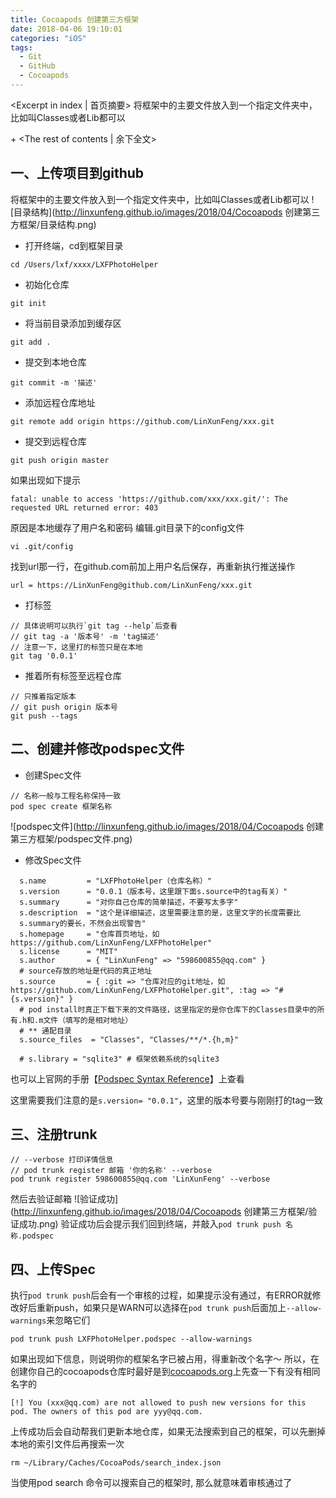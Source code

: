 ```yaml
---
title: Cocoapods 创建第三方框架
date: 2018-04-06 19:10:01
categories: "iOS"
tags:
  - Git
  - GitHub
  - Cocoapods
---
```


<Excerpt in index | 首页摘要> 
将框架中的主要文件放入到一个指定文件夹中，比如叫Classes或者Lib都可以

+<!-- more -->
<The rest of contents | 余下全文>

##  一、上传项目到github
将框架中的主要文件放入到一个指定文件夹中，比如叫Classes或者Lib都可以
![目录结构](http://linxunfeng.github.io/images/2018/04/Cocoapods 创建第三方框架/目录结构.png)

- 打开终端，cd到框架目录 

```
cd /Users/lxf/xxxx/LXFPhotoHelper 
```

- 初始化仓库

```
git init
```

-  将当前目录添加到缓存区

```
git add .
```

- 提交到本地仓库

```
git commit -m '描述'
```

- 添加远程仓库地址

```
git remote add origin https://github.com/LinXunFeng/xxx.git
```

- 提交到远程仓库

```
git push origin master
```

如果出现如下提示
```
fatal: unable to access 'https://github.com/xxx/xxx.git/': The requested URL returned error: 403
```
原因是本地缓存了用户名和密码
编辑.git目录下的config文件
```
vi .git/config
```
找到url那一行，在github.com前加上用户名后保存，再重新执行推送操作
```
url = https://LinXunFeng@github.com/LinXunFeng/xxx.git
```

- 打标签

```
// 具体说明可以执行`git tag --help`后查看
// git tag -a '版本号' -m 'tag描述'
// 注意一下，这里打的标签只是在本地
git tag '0.0.1'
```

- 推着所有标签至远程仓库

```
// 只推着指定版本
// git push origin 版本号 
git push --tags
```


## 二、创建并修改podspec文件
- 创建Spec文件
```
// 名称一般与工程名称保持一致
pod spec create 框架名称
```

![podspec文件](http://linxunfeng.github.io/images/2018/04/Cocoapods 创建第三方框架/podspec文件.png)

- 修改Spec文件
```
  s.name         = "LXFPhotoHelper（仓库名称）"
  s.version      = "0.0.1（版本号，这里跟下面s.source中的tag有关）"
  s.summary      = "对你自己仓库的简单描述，不要写太多字"
  s.description  = "这个是详细描述，这里需要注意的是，这里文字的长度需要比  
  s.summary的要长，不然会出现警告"
  s.homepage     = "仓库首页地址，如https://github.com/LinXunFeng/LXFPhotoHelper"
  s.license      = "MIT"
  s.author       = { "LinXunFeng" => "598600855@qq.com" }
  # source存放的地址是代码的真正地址
  s.source       = { :git => "仓库对应的git地址，如https://github.com/LinXunFeng/LXFPhotoHelper.git", :tag => "#{s.version}" }
  # pod install时真正下载下来的文件路径，这里指定的是你仓库下的Classes目录中的所有.h和.m文件（填写的是相对地址）
  # ** 通配目录
  s.source_files  = "Classes", "Classes/**/*.{h,m}"

  # s.library = "sqlite3" # 框架依赖系统的sqlite3
```
也可以上官网的手册【[Podspec Syntax Reference](https://guides.cocoapods.org/syntax/podspec.html)】上查看

这里需要我们注意的是`s.version= "0.0.1"`，这里的版本号要与刚刚打的tag一致

## 三、注册trunk

```
// --verbose 打印详情信息
// pod trunk register 邮箱 '你的名称' --verbose
pod trunk register 598600855@qq.com 'LinXunFeng' --verbose
```
然后去验证邮箱
![验证成功](http://linxunfeng.github.io/images/2018/04/Cocoapods 创建第三方框架/验证成功.png)
验证成功后会提示我们回到终端，并敲入`pod trunk push 名称.podspec`

## 四、上传Spec

执行`pod trunk push`后会有一个审核的过程，如果提示没有通过，有ERROR就修改好后重新push，如果只是WARN可以选择在`pod trunk push`后面加上`--allow-warnings`来忽略它们
```
pod trunk push LXFPhotoHelper.podspec --allow-warnings
```

如果出现如下信息，则说明你的框架名字已被占用，得重新改个名字～
所以，在创建你自己的cocoapods仓库时最好是到[cocoapods.org](https://cocoapods.org/)上先查一下有没有相同名字的
```
[!] You (xxx@qq.com) are not allowed to push new versions for this pod. The owners of this pod are yyy@qq.com.
```

上传成功后会自动帮我们更新本地仓库，如果无法搜索到自己的框架，可以先删掉本地的索引文件后再搜索一次
```
rm ~/Library/Caches/CocoaPods/search_index.json
```

当使用pod search 命令可以搜索自己的框架时, 那么就意味着审核通过了


